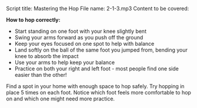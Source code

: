 Script title: Mastering the Hop
File name: 2-1-3.mp3
Content to be covered:

**How to hop correctly:**

- Start standing on one foot with your knee slightly bent
- Swing your arms forward as you push off the ground
- Keep your eyes focused on one spot to help with balance
- Land softly on the ball of the same foot you jumped from, bending your knee to absorb the impact
- Use your arms to help keep your balance
- Practice on both your right and left foot - most people find one side easier than the other!

Find a spot in your home with enough space to hop safely. Try hopping in place 5 times on each foot. Notice which foot feels more comfortable to hop on and which one might need more practice.